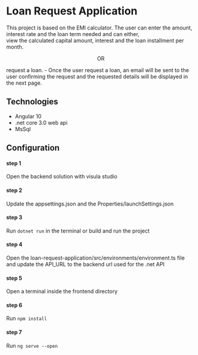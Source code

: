 # Loan Request Application
This project is based on the EMI calculator. The user can enter the amount, interest rate and the loan term needed and can either,<br/> 
view the calculated capital amount, interest and the loan installment per month.
<p align="center">
    OR
</p>
request a loan. - Once the user request a loan, an email will be sent to the user confirming the request and the requested details will be displayed in the next page.

## Technologies
* Angular 10
* .net core 3.0 web api
* MsSql
 
## Configuration

#### step 1
Open the backend solution with visula studio

#### step 2
Update the appsettings.json and the Properties/launchSettings.json

#### step 3
Run `dotnet run` in the terminal or build and run the project

#### step 4
Open the loan-request-application/src/environments/environment.ts file and update the API_URL to the backend url used for the .net API

#### step 5
Open a terminal inside the frontend directory

#### step 6
Run `npm install`

#### step 7
Run `ng serve --open`
